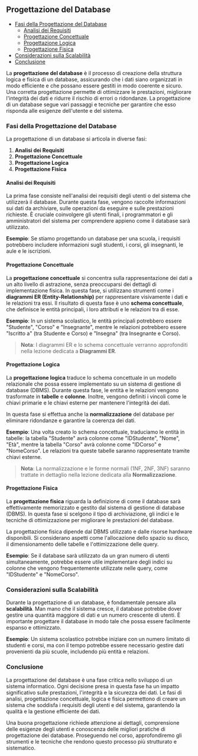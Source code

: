## Progettazione del Database <!-- omit in toc -->

- [Fasi della Progettazione del Database](#fasi-della-progettazione-del-database)
  - [Analisi dei Requisiti](#analisi-dei-requisiti)
  - [Progettazione Concettuale](#progettazione-concettuale)
  - [Progettazione Logica](#progettazione-logica)
  - [Progettazione Fisica](#progettazione-fisica)
- [Considerazioni sulla Scalabilità](#considerazioni-sulla-scalabilità)
- [Conclusione](#conclusione)


La **progettazione del database** è il processo di creazione della struttura logica e fisica di un database, assicurando che i dati siano organizzati in modo efficiente e che possano essere gestiti in modo coerente e sicuro. Una corretta progettazione permette di ottimizzare le prestazioni, migliorare l'integrità dei dati e ridurre il rischio di errori o ridondanze. La progettazione di un database segue vari passaggi e tecniche per garantire che esso risponda alle esigenze dell'utente e del sistema.

### Fasi della Progettazione del Database

La progettazione di un database si articola in diverse fasi:

1. **Analisi dei Requisiti**
2. **Progettazione Concettuale**
3. **Progettazione Logica**
4. **Progettazione Fisica**

#### Analisi dei Requisiti

La prima fase consiste nell'analisi dei requisiti degli utenti o del sistema che utilizzerà il database. Durante questa fase, vengono raccolte informazioni sui dati da archiviare, sulle operazioni da eseguire e sulle prestazioni richieste. È cruciale coinvolgere gli utenti finali, i programmatori e gli amministratori del sistema per comprendere appieno come il database sarà utilizzato.

**Esempio**: Se stiamo progettando un database per una scuola, i requisiti potrebbero includere informazioni sugli studenti, i corsi, gli insegnanti, le aule e le iscrizioni.

#### Progettazione Concettuale

La **progettazione concettuale** si concentra sulla rappresentazione dei dati a un alto livello di astrazione, senza preoccuparsi dei dettagli di implementazione fisica. In questa fase, si utilizzano strumenti come i **diagrammi ER (Entity-Relationship)** per rappresentare visivamente i dati e le relazioni tra essi. Il risultato di questa fase è uno **schema concettuale**, che definisce le entità principali, i loro attributi e le relazioni tra di esse.

**Esempio**: In un sistema scolastico, le entità principali potrebbero essere "Studente", "Corso" e "Insegnante", mentre le relazioni potrebbero essere "Iscritto a" (tra Studente e Corso) e "Insegna" (tra Insegnante e Corso).

> **Nota**: I diagrammi ER e lo schema concettuale verranno approfonditi nella lezione dedicata a **Diagrammi ER**.

#### Progettazione Logica

La **progettazione logica** traduce lo schema concettuale in un modello relazionale che possa essere implementato su un sistema di gestione di database (DBMS). Durante questa fase, le entità e le relazioni vengono trasformate in **tabelle** e **colonne**. Inoltre, vengono definiti i vincoli come le chiavi primarie e le chiavi esterne per mantenere l'integrità dei dati.

In questa fase si effettua anche la **normalizzazione** del database per eliminare ridondanze e garantire la coerenza dei dati.

**Esempio**: Una volta creato lo schema concettuale, traduciamo le entità in tabelle: la tabella "Studente" avrà colonne come "IDStudente", "Nome", "Età", mentre la tabella "Corso" avrà colonne come "IDCorso" e "NomeCorso". Le relazioni tra queste tabelle saranno rappresentate tramite chiavi esterne.

> **Nota**: La normalizzazione e le forme normali (1NF, 2NF, 3NF) saranno trattate in dettaglio nella lezione dedicata alla **Normalizzazione**.

#### Progettazione Fisica

La **progettazione fisica** riguarda la definizione di come il database sarà effettivamente memorizzato e gestito dal sistema di gestione di database (DBMS). In questa fase si scelgono il tipo di archiviazione, gli indici e le tecniche di ottimizzazione per migliorare le prestazioni del database.

La progettazione fisica dipende dal DBMS utilizzato e dalle risorse hardware disponibili. Si considerano aspetti come l'allocazione dello spazio su disco, il dimensionamento delle tabelle e l'ottimizzazione delle query.

**Esempio**: Se il database sarà utilizzato da un gran numero di utenti simultaneamente, potrebbe essere utile implementare degli indici su colonne che vengono frequentemente utilizzate nelle query, come "IDStudente" e "NomeCorso".

### Considerazioni sulla Scalabilità

Durante la progettazione di un database, è fondamentale pensare alla **scalabilità**. Man mano che il sistema cresce, il database potrebbe dover gestire una quantità maggiore di dati e un numero crescente di utenti. È importante progettare il database in modo tale che possa essere facilmente espanso e ottimizzato.

**Esempio**: Un sistema scolastico potrebbe iniziare con un numero limitato di studenti e corsi, ma con il tempo potrebbe essere necessario gestire dati provenienti da più scuole, includendo più entità e relazioni.

### Conclusione

La progettazione del database è una fase critica nello sviluppo di un sistema informatico. Ogni decisione presa in questa fase ha un impatto significativo sulle prestazioni, l'integrità e la sicurezza dei dati. Le fasi di analisi, progettazione concettuale, logica e fisica permettono di creare un sistema che soddisfa i requisiti degli utenti e del sistema, garantendo la qualità e la gestione efficiente dei dati.

Una buona progettazione richiede attenzione ai dettagli, comprensione delle esigenze degli utenti e conoscenza delle migliori pratiche di progettazione dei database. Proseguendo nel corso, approfondiremo gli strumenti e le tecniche che rendono questo processo più strutturato e sistematico.
